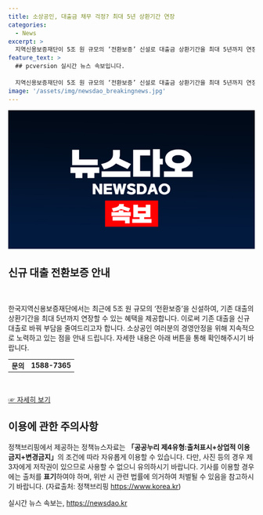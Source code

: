 ```yaml
---
title: 소상공인, 대출금 채무 걱정? 최대 5년 상환기간 연장
categories:
  - News
excerpt: >
  지역신용보증재단이 5조 원 규모의 ‘전환보증’ 신설로 대출금 상환기간을 최대 5년까지 연장할 수 있도록 지원합니다. 소상공인의 부담을 줄이기 위한 노력의 일환으로, 기존 대출을 신규 대출로 전환하는 방식으로 이뤄집니다. 자세한 내용은 아래 버튼을 클릭하여 확인해보세요. (150자)
feature_text: >
  ## pcversion 실시간 뉴스 속보입니다.

  지역신용보증재단이 5조 원 규모의 ‘전환보증’ 신설로 대출금 상환기간을 최대 5년까지 연장할 수 있도록 지원합니다. 소상공인의 부담을 줄이기 위한 노력의 일환으로, 기존 대출을 신규 대출로 전환하는 방식으로 이뤄집니다. 자세한 내용은 아래 버튼을 클릭하여 확인해보세요. (150자)
image: '/assets/img/newsdao_breakingnews.jpg'
---
```


<p><img src="/assets/img/newsdao_breakingnews.jpg" alt="pcversion 속보" /></p>

<h2 data-ke-size="size26">신규 대출 전환보증 안내</h2>

<p data-ke-size="size16">&nbsp;</p>

<p>한국지역신용보증재단에서는 최근에 5조 원 규모의 ‘전환보증’을 신설하여, 기존 대출의 상환기간을 최대 5년까지 연장할 수 있는 혜택을 제공합니다. 이로써 기존 대출을 신규 대출로 바꿔 부담을 줄여드리고자 합니다. 소상공인 여러분의 경영안정을 위해 지속적으로 노력하고 있는 점을 안내 드립니다. 자세한 내용은 아래 버튼을 통해 확인해주시기 바랍니다.</p></p>

<table>
    <tbody>
        <tr>
            <td style="text-align: center; height: 17px;"><b>문의</b></td>
            <td style="text-align: center; height: 17px;"><b>1588-7365</b></td>
        </tr>
    </tbody>
</table>

<p data-ke-size="size16">&nbsp;</p>

<p data-ke-size="size16"><a href="https://https://www.korea.kr/policy/pressReleaseView.do?newsId=156304622" target="_blank">☞ 자세히 보기</a></p>

<h2 data-ke-size="size26">이용에 관한 주의사항</h2>

<p data-ke-size="size16">정책브리핑에서 제공하는 정책뉴스자료는 <b>「공공누리 제4유형:출처표시+상업적 이용금지+변경금지」</b>의 조건에 따라 자유롭게 이용할 수 있습니다. 다만, 사진 등의 경우 제3자에게 저작권이 있으므로 사용할 수 없으니 유의하시기 바랍니다. 기사를 이용할 경우에는 출처를 <b>표기</b>하여야 하며, 위반 시 관련 법률에 의거하여 처벌될 수 있음을 참고하시기 바랍니다. (자료출처: 정책브리핑 <a href="https://https://www.korea.kr" target="_blank">https://www.korea.kr</a>)</p>
실시간 뉴스 속보는, <a href="https://newsdao.kr" rel="dofollow">https://newsdao.kr</a>


